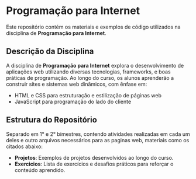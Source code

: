 # Programação para Internet

Este repositório contém os materiais e exemplos de código utilizados na disciplina de **Programação para Internet**.

## Descrição da Disciplina

A disciplina de **Programação para Internet** explora o desenvolvimento de aplicações web utilizando diversas tecnologias, frameworks, e boas práticas de programação. Ao longo do curso, os alunos aprenderão a construir sites e sistemas web dinâmicos, com ênfase em:

- HTML e CSS para estruturação e estilização de páginas web
- JavaScript para programação do lado do cliente

## Estrutura do Repositório

Separado em 1° e 2° bimestres, contendo atividades realizadas em cada um deles e outro arquivos necessários para as paginas web, materiais como os citados abaixo:

- **Projetos**: Exemplos de projetos desenvolvidos ao longo do curso.
- **Exercicios**: Lista de exercícios e desafios práticos para reforçar o conteúdo aprendido.
